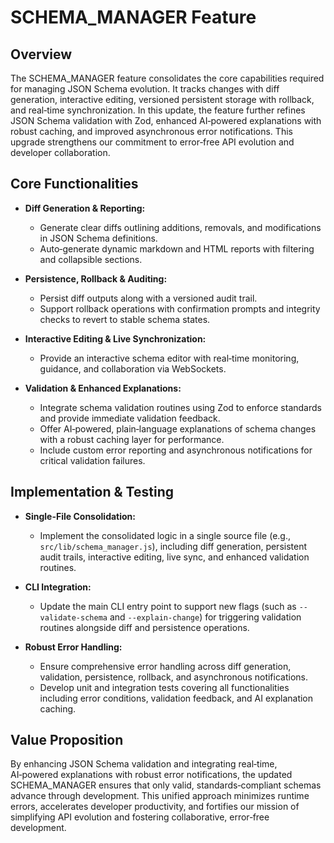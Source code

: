 # SCHEMA_MANAGER Feature

## Overview
The SCHEMA_MANAGER feature consolidates the core capabilities required for managing JSON Schema evolution. It tracks changes with diff generation, interactive editing, versioned persistent storage with rollback, and real‑time synchronization. In this update, the feature further refines JSON Schema validation with Zod, enhanced AI‑powered explanations with robust caching, and improved asynchronous error notifications. This upgrade strengthens our commitment to error‑free API evolution and developer collaboration.

## Core Functionalities
- **Diff Generation & Reporting:**
  - Generate clear diffs outlining additions, removals, and modifications in JSON Schema definitions.
  - Auto‑generate dynamic markdown and HTML reports with filtering and collapsible sections.

- **Persistence, Rollback & Auditing:**
  - Persist diff outputs along with a versioned audit trail.
  - Support rollback operations with confirmation prompts and integrity checks to revert to stable schema states.

- **Interactive Editing & Live Synchronization:**
  - Provide an interactive schema editor with real‑time monitoring, guidance, and collaboration via WebSockets.

- **Validation & Enhanced Explanations:**
  - Integrate schema validation routines using Zod to enforce standards and provide immediate validation feedback.
  - Offer AI‑powered, plain‑language explanations of schema changes with a robust caching layer for performance.
  - Include custom error reporting and asynchronous notifications for critical validation failures.

## Implementation & Testing
- **Single-File Consolidation:**
  - Implement the consolidated logic in a single source file (e.g., `src/lib/schema_manager.js`), including diff generation, persistent audit trails, interactive editing, live sync, and enhanced validation routines.

- **CLI Integration:**
  - Update the main CLI entry point to support new flags (such as `--validate-schema` and `--explain-change`) for triggering validation routines alongside diff and persistence operations.

- **Robust Error Handling:**
  - Ensure comprehensive error handling across diff generation, validation, persistence, rollback, and asynchronous notifications.
  - Develop unit and integration tests covering all functionalities including error conditions, validation feedback, and AI explanation caching.

## Value Proposition
By enhancing JSON Schema validation and integrating real‑time, AI‑powered explanations with robust error notifications, the updated SCHEMA_MANAGER ensures that only valid, standards‑compliant schemas advance through development. This unified approach minimizes runtime errors, accelerates developer productivity, and fortifies our mission of simplifying API evolution and fostering collaborative, error‑free development.